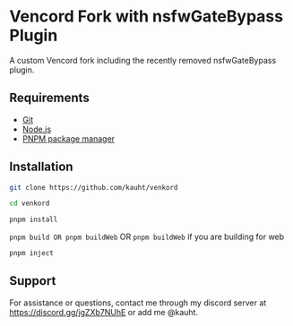 # Vencord Fork with nsfwGateBypass Plugin

A custom Vencord fork including the recently removed nsfwGateBypass plugin.

## Requirements
- [Git](https://git-scm.com/downloads/win)
- [Node.js](https://nodejs.org/en/download)
- [PNPM package manager](https://pnpm.io/installation)

## Installation
```bash
git clone https://github.com/kauht/venkord
```

```bash
cd venkord
```

```bash
pnpm install
```

``pnpm build OR pnpm buildWeb`` OR ``pnpm buildWeb`` if you are building for web

```bash
pnpm inject
```

## Support
For assistance or questions, contact me through my discord server at https://discord.gg/jgZXb7NUhE or add me @kauht.
